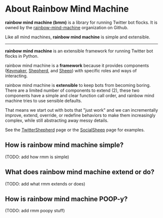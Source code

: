 # About Rainbow Mind Machine

**rainbow mind machine (bmm)** is a library for running Twitter bot flocks.
It is owned by the [rainbow-mind-machine](https://github.com/rainbow-mind-machine)
organization on Github.

Like all mind machines, **rainbow mind machine** is simple and extensible.


----


**rainbow mind machine** is an extensible framework for running Twitter bot flocks in Python.

rainbow mind machine is a **framework** because it provides components 
([Keymaker](mind-machine-docs/keymaker.md), [Shepherd](mind-machine-docs/shepherd.md),
and [Sheep](mind-machine-docs/sheep.md)) with specific roles and ways of interacting.

rainbow mind machine is **extensible** to keep bots from becoming boring. 
There are a limited number of components to extend (2), 
these two components have a simple and clear function call order,
and rainbow mind machine tries to use sensible defaults.

That means we start out with bots that "just work" 
and we can incrementally improve, extend, override,
or redefine behaviors to make them increasingly complex,
while still abstracting away messy details.

See the [TwitterShepherd](twitter_shepherd.md) page or the 
[SocialSheep](social_sheep.md) page for examples.





## How is rainbow mind machine simple?

(TODO: add how rmm is simple)

## What does rainbow mind machine extend or do?

(TODO: add what rmm extends or does)

## How is rainbow mind machine POOP-y?

(TODO: add rmm poopy stuff)

